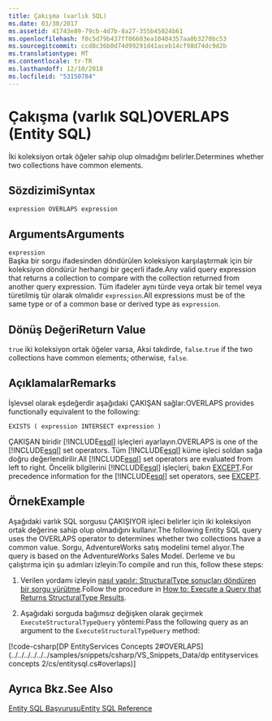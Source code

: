 ```yaml
---
title: Çakışma (varlık SQL)
ms.date: 03/30/2017
ms.assetid: 41743e89-79cb-4d7b-8a27-355b45024b61
ms.openlocfilehash: f0c5d79b437ff06603ea10404357aa0b3270bc53
ms.sourcegitcommit: ccd8c36b0d74d99291d41aceb14cf98d74dc9d2b
ms.translationtype: MT
ms.contentlocale: tr-TR
ms.lasthandoff: 12/10/2018
ms.locfileid: "53150784"
---
```

# <a name="overlaps-entity-sql"></a><span data-ttu-id="23e50-102">Çakışma (varlık SQL)</span><span class="sxs-lookup"><span data-stu-id="23e50-102">OVERLAPS (Entity SQL)</span></span>
<span data-ttu-id="23e50-103">İki koleksiyon ortak öğeler sahip olup olmadığını belirler.</span><span class="sxs-lookup"><span data-stu-id="23e50-103">Determines whether two collections have common elements.</span></span>  
  
## <a name="syntax"></a><span data-ttu-id="23e50-104">Sözdizimi</span><span class="sxs-lookup"><span data-stu-id="23e50-104">Syntax</span></span>  
  
```  
expression OVERLAPS expression  
```  
  
## <a name="arguments"></a><span data-ttu-id="23e50-105">Arguments</span><span class="sxs-lookup"><span data-stu-id="23e50-105">Arguments</span></span>  
 `expression`  
 <span data-ttu-id="23e50-106">Başka bir sorgu ifadesinden döndürülen koleksiyon karşılaştırmak için bir koleksiyon döndürür herhangi bir geçerli ifade.</span><span class="sxs-lookup"><span data-stu-id="23e50-106">Any valid query expression that returns a collection to compare with the collection returned from another query expression.</span></span> <span data-ttu-id="23e50-107">Tüm ifadeler aynı türde veya ortak bir temel veya türetilmiş tür olarak olmalıdır `expression`.</span><span class="sxs-lookup"><span data-stu-id="23e50-107">All expressions must be of the same type or of a common base or derived type as `expression`.</span></span>  
  
## <a name="return-value"></a><span data-ttu-id="23e50-108">Dönüş Değeri</span><span class="sxs-lookup"><span data-stu-id="23e50-108">Return Value</span></span>  
 <span data-ttu-id="23e50-109">`true` iki koleksiyon ortak öğeler varsa, Aksi takdirde, `false`.</span><span class="sxs-lookup"><span data-stu-id="23e50-109">`true` if the two collections have common elements; otherwise, `false`.</span></span>  
  
## <a name="remarks"></a><span data-ttu-id="23e50-110">Açıklamalar</span><span class="sxs-lookup"><span data-stu-id="23e50-110">Remarks</span></span>  
 <span data-ttu-id="23e50-111">İşlevsel olarak eşdeğerdir aşağıdaki ÇAKIŞAN sağlar:</span><span class="sxs-lookup"><span data-stu-id="23e50-111">OVERLAPS provides functionally equivalent to the following:</span></span>  
  
 `EXISTS ( expression INTERSECT expression )`  
  
 <span data-ttu-id="23e50-112">ÇAKIŞAN biridir [!INCLUDE[esql](../../../../../../includes/esql-md.md)] işleçleri ayarlayın.</span><span class="sxs-lookup"><span data-stu-id="23e50-112">OVERLAPS is one of the [!INCLUDE[esql](../../../../../../includes/esql-md.md)] set operators.</span></span> <span data-ttu-id="23e50-113">Tüm [!INCLUDE[esql](../../../../../../includes/esql-md.md)] küme işleci soldan sağa doğru değerlendirilir.</span><span class="sxs-lookup"><span data-stu-id="23e50-113">All [!INCLUDE[esql](../../../../../../includes/esql-md.md)] set operators are evaluated from left to right.</span></span> <span data-ttu-id="23e50-114">Öncelik bilgilerini [!INCLUDE[esql](../../../../../../includes/esql-md.md)] işleçleri, bakın [EXCEPT](../../../../../../docs/framework/data/adonet/ef/language-reference/except-entity-sql.md).</span><span class="sxs-lookup"><span data-stu-id="23e50-114">For precedence information for the [!INCLUDE[esql](../../../../../../includes/esql-md.md)] set operators, see [EXCEPT](../../../../../../docs/framework/data/adonet/ef/language-reference/except-entity-sql.md).</span></span>  
  
## <a name="example"></a><span data-ttu-id="23e50-115">Örnek</span><span class="sxs-lookup"><span data-stu-id="23e50-115">Example</span></span>  
 <span data-ttu-id="23e50-116">Aşağıdaki varlık SQL sorgusu ÇAKIŞIYOR işleci belirler için iki koleksiyon ortak değerine sahip olup olmadığını kullanır.</span><span class="sxs-lookup"><span data-stu-id="23e50-116">The following Entity SQL query uses the OVERLAPS operator to determines whether two collections have a common value.</span></span> <span data-ttu-id="23e50-117">Sorgu, AdventureWorks satış modelini temel alıyor.</span><span class="sxs-lookup"><span data-stu-id="23e50-117">The query is based on the AdventureWorks Sales Model.</span></span> <span data-ttu-id="23e50-118">Derleme ve bu çalıştırma için şu adımları izleyin:</span><span class="sxs-lookup"><span data-stu-id="23e50-118">To compile and run this, follow these steps:</span></span>  
  
1.  <span data-ttu-id="23e50-119">Verilen yordamı izleyin [nasıl yapılır: StructuralType sonuçları döndüren bir sorgu yürütme](../../../../../../docs/framework/data/adonet/ef/how-to-execute-a-query-that-returns-structuraltype-results.md).</span><span class="sxs-lookup"><span data-stu-id="23e50-119">Follow the procedure in [How to: Execute a Query that Returns StructuralType Results](../../../../../../docs/framework/data/adonet/ef/how-to-execute-a-query-that-returns-structuraltype-results.md).</span></span>  
  
2.  <span data-ttu-id="23e50-120">Aşağıdaki sorguda bağımsız değişken olarak geçirmek `ExecuteStructuralTypeQuery` yöntemi:</span><span class="sxs-lookup"><span data-stu-id="23e50-120">Pass the following query as an argument to the `ExecuteStructuralTypeQuery` method:</span></span>  
  
 [!code-csharp[DP EntityServices Concepts 2#OVERLAPS](../../../../../../samples/snippets/csharp/VS_Snippets_Data/dp entityservices concepts 2/cs/entitysql.cs#overlaps)]  
  
## <a name="see-also"></a><span data-ttu-id="23e50-121">Ayrıca Bkz.</span><span class="sxs-lookup"><span data-stu-id="23e50-121">See Also</span></span>  
 [<span data-ttu-id="23e50-122">Entity SQL Başvurusu</span><span class="sxs-lookup"><span data-stu-id="23e50-122">Entity SQL Reference</span></span>](../../../../../../docs/framework/data/adonet/ef/language-reference/entity-sql-reference.md)
